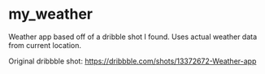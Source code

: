 # my_weather

Weather app based off of a dribble shot I found. 
Uses actual weather data from current location.

Original dribbble shot: https://dribbble.com/shots/13372672-Weather-app
